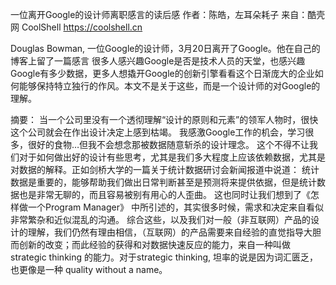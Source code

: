 一位离开Google的设计师离职感言的读后感
作者：陈皓，左耳朵耗子
来自：酷壳网 CoolShell https://coolshell.cn

Douglas Bowman, 一位Google的设计师，3月20日离开了Google。他在自己的博客上留了一篇感言
很多人感兴趣Google是否是技术人员的天堂，也感兴趣Google有多少数据，更多人想撬开Google的创新引擎看看这个日渐庞大的企业如何能够保持特立独行的作风。本文不是关于这些，而是一个设计师的对Google的理解。

摘要：
当一个公司里没有一个透彻理解“设计的原则和元素”的领军人物时，很快这个公司就会在作出设计决定上感到枯竭。
我感激Google工作的机会，学习很多，很好的食物…但我不会想念那被数据随意斩杀的设计理念。
这个不得不让我们对于如何做出好的设计有些思考，尤其是我们多大程度上应该依赖数据，尤其是对数据的解释。正如剑桥大学的一篇关于统计数据研讨会新闻报道中说道：
统计数据是重要的，能够帮助我们做出日常判断甚至是预测将来提供依据，但是统计数据也是非常无聊的，而且容易被别有用心的人歪曲。
这也同时让我们想到了《怎样做一个Program Manager》 中所引述的，其实很多时候，需求和决定来自看似非常繁杂和近似混乱的沟通。
综合这些，以及我们对一般（非互联网）产品的设计的理解，我们仍然有理由相信，（互联网）的产品需要来自经验的直觉指导大胆而创新的改变；而此经验的获得和对数据快速反应的能力，来自一种叫做 strategic thinking 的能力。对于strategic thinking, 坦率的说是因为词汇匮乏，也更像是一种 quality without a name。